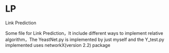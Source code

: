 # LP
Link Prediction  

Some file for Link Prediction，It include different ways to implement relative algorithm，The YeastNet.py is implemented by just myself and the Y_test.py implemented uses networkX(version 2.2) package
